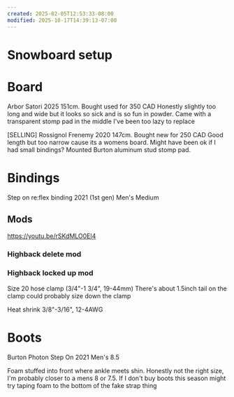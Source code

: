 ```yaml
---
created: 2025-02-05T12:53:33-08:00
modified: 2025-10-17T14:39:13-07:00
---
```


# Snowboard setup

# Board

Arbor Satori 2025 151cm.
Bought used for 350 CAD
Honestly slightly too long and wide but it looks so sick and is so fun in powder.
Came with a transparent stomp pad in the middle I've been too lazy to replace

[SELLING] Rossignol Frenemy 2020 147cm.
Bought new for 250 CAD
Good length but too narrow cause its a womens board.
Might have been ok if I had small bindings?
Mounted Burton aluminum stud stomp pad. 

# Bindings

Step on re:flex binding 2021 (1st gen) Men's Medium

## Mods

https://youtu.be/rSKdMLO0El4

### Highback delete mod

### Highback locked up mod

Size 20 hose clamp (3/4"-1 3/4", 19-44mm)
There's about 1.5inch tail on the clamp could probably size down the clamp


Heat shrink 3/8"-3/16", 12-4AWG

# Boots

Burton Photon Step On 2021 Men's 8.5

Foam stuffed into front where ankle meets shin.
Honestly not the right size, I'm probably closer to a mens 8 or 7.5. If I don't buy boots this season might try taping foam to the bottom of the fake strap thing
